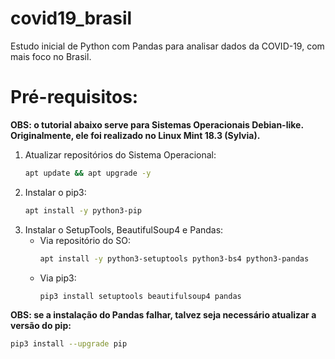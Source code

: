 # covid19_brasil
Estudo inicial de Python com Pandas para analisar dados da COVID-19, com mais foco no Brasil.

# Pré-requisitos:
**OBS: o tutorial abaixo serve para Sistemas Operacionais Debian-like. Originalmente, ele foi realizado no Linux Mint 18.3 (Sylvia).**

1. Atualizar repositórios do Sistema Operacional:
   ```bash
   apt update && apt upgrade -y
   ```
2. Instalar o pip3:
   ``` bash
   apt install -y python3-pip
   ```
3. Instalar o SetupTools, BeautifulSoup4 e Pandas:
   - Via repositório do SO:
      ``` bash
      apt install -y python3-setuptools python3-bs4 python3-pandas
      ```
   - Via pip3:
      ``` bash
      pip3 install setuptools beautifulsoup4 pandas
      ```

**OBS: se a instalação do Pandas falhar, talvez seja necessário atualizar a versão do pip:**
``` bash
pip3 install --upgrade pip
```
